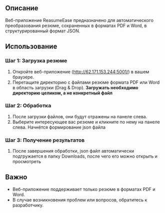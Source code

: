 ## Описание

Веб-приложение ReasumeEase предназначено для автоматического преобразования резюме, сохраненных в форматах PDF и Word, в структурированный формат JSON.


## Использование

### Шаг 1: Загрузка резюме

1. Откройте веб-приложение (http://62.171.153.244:5001/) в вашем браузере.
2. Перетащите директорию с файлами резюме формата PDF или Word в область загрузки (Drag & Drop). **Загружать необходимо директорию целиком, а не конкретный файл**

### Шаг 2: Обработка

1. После загрузки файлов, они будут отражены на панеле слева.
2. Выберите интересующее вас резюме и кликните по нему на панеле слева. Начнётся формирование json файла

### Шаг 3: Получение результатов

1. После завершения обработки, json файл автоматически подгружается в папку Downloads, после чего его можно открыть и просмотреть

## Важно

- Веб-приложение поддерживает только резюме в форматах PDF и Word.
- В случае возникновения проблем или вопросов, обратитесь к разработчику.
